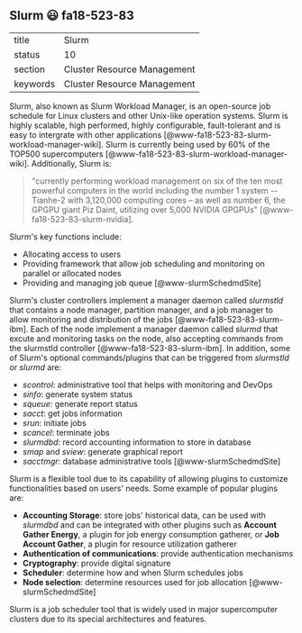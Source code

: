 ## Slurm :smiley: fa18-523-83


|          |                             |
| -------- | --------------------------- |
| title    | Slurm                       | 
| status   | 10                          |
| section  | Cluster Resource Management |
| keywords | Cluster Resource Management |



Slurm, also known as Slurm Workload Manager, is an open-source job
schedule for Linux clusters and other Unix-like operation systems.
Slurm is highly scalable, high performed, highly configurable,
fault-tolerant and is easy to intergrate with other applications
[@www-fa18-523-83-slurm-workload-manager-wiki]. Slurm is currently being
used by 60% of the TOP500 supercomputers
[@www-fa18-523-83-slurm-workload-manager-wiki]. Additionally, Slurm is:

> "currently performing workload management on six of the ten most
> powerful computers in the world including the number 1 system --
> Tianhe-2 with 3,120,000 computing cores – as well as number 6, the
> GPGPU giant Piz Daint, utilizing over 5,000 NVIDIA GPGPUs"
> [@www-fa18-523-83-slurm-nvidia].

Slurm's key functions include:

* Allocating access to users
* Providing framework that allow job scheduling and monitoring on
  parallel or allocated nodes
* Providing and managing job queue [@www-slurmSchedmdSite]

Slurm's cluster controllers implement a manager daemon
called *slurmstld* that contains a node manager, partition manager,
and a job manager to allow monitoring and distribution of the jobs
[@www-fa18-523-83-slurm-ibm]. Each of the node implement a manager daemon
called *slurmd* that excute and monitoring tasks on the node, also
accepting commands from the slurmstld controller
[@www-fa18-523-83-slurm-ibm]. In addition, some of Slurm's optional
commands/plugins that can be triggered from *slurmstld* or *slurmd*
are:

*	*scontrol*: administrative tool that helps with monitoring and DevOps
*	*sinfo*: generate system status
*	*squeue*: generate report status
*	*sacct*: get jobs information
*	*srun*: initiate jobs
*	*scancel*: terminate jobs
*	*slurmdbd*: record accounting information to store in database
*	*smap* and *sview*: generate graphical report
*	*sacctmgr*: database administrative tools 
  [@www-slurmSchedmdSite]

Slurm is a flexible tool due to its capability of allowing plugins to
customize functionalities based on users' needs. Some example of
popular plugins are:

* **Accounting Storage**: store jobs' historical data, can be used
  with *slurmdbd* and can be integrated with other plugins such
  as **Account Gather Energy**, a plugin for job energy consumption
  gatherer, or **Job Account Gather**, a plugin for resource utilization
  gatherer
* **Authentication of communications**: provide authentication
  mechanisms
* **Cryptography**: provide digital signature
* **Scheduler**: determine how and when Slurm schedules jobs
* **Node selection**: determine resources used for job allocation
  [@www-slurmSchedmdSite]

Slurm is a job scheduler tool that is widely used in major
supercomputer clusters due to its special architectures and features.
